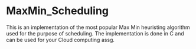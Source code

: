 # MaxMin_Scheduling

This is an implementation of the most popular Max Min heuristing algorithm used for the purpose of scheduling. The implementation is done in C and can be used for your Cloud computing assg. 
